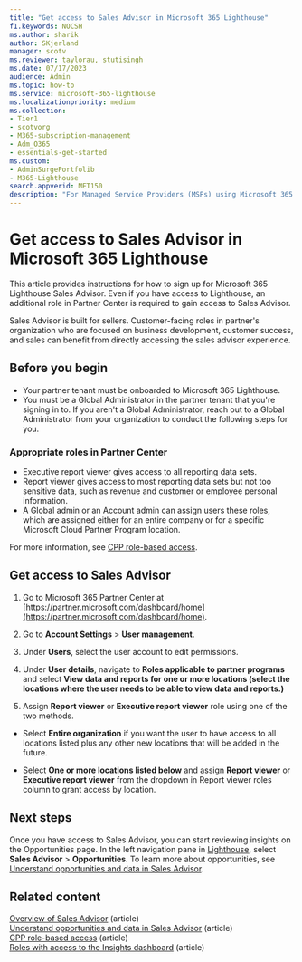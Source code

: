 ```yaml
---
title: "Get access to Sales Advisor in Microsoft 365 Lighthouse"
f1.keywords: NOCSH
ms.author: sharik
author: SKjerland
manager: scotv
ms.reviewer: taylorau, stutisingh
ms.date: 07/17/2023
audience: Admin
ms.topic: how-to
ms.service: microsoft-365-lighthouse
ms.localizationpriority: medium
ms.collection:
- Tier1
- scotvorg
- M365-subscription-management
- Adm_O365
- essentials-get-started
ms.custom:
- AdminSurgePortfolib
- M365-Lighthouse                         
search.appverid: MET150
description: "For Managed Service Providers (MSPs) using Microsoft 365 Lighthouse, learn how to get access to Sales Advisor."
---
```


# Get access to Sales Advisor in Microsoft 365 Lighthouse

This article provides instructions for how to sign up for Microsoft 365 Lighthouse Sales Advisor. Even if you have access to Lighthouse, an additional role in Partner Center is required to gain access to Sales Advisor.

Sales Advisor is built for sellers. Customer-facing roles in partner's organization who are focused on business development, customer success, and sales can benefit from directly accessing the sales advisor experience.

## Before you begin

- Your partner tenant must be onboarded to Microsoft 365 Lighthouse.
- You must be a Global Administrator in the partner tenant that you're signing in to. If you aren't a Global Administrator, reach out to a Global Administrator from your organization to conduct the following steps for you.

### Appropriate roles in Partner Center

- Executive report viewer gives access to all reporting data sets.
- Report viewer gives access to most reporting data sets but not too sensitive data, such as revenue and customer or employee personal information.
- A Global admin or an Account admin can assign users these roles, which are assigned either for an entire company or for a specific Microsoft Cloud Partner Program location.

For more information, see [CPP role-based access](/partner-center/insights-roles).

## Get access to Sales Advisor

1. Go to Microsoft 365 Partner Center at [https://partner.microsoft.com/dashboard/home](https://partner.microsoft.com/dashboard/home).

2. Go to **Account Settings** > **User management**.

3. Under **Users**, select the user account to edit permissions.

4. Under **User details**, navigate to **Roles applicable to partner programs** and select **View data and reports for one or more locations (select the locations where the user needs to be able to view data and reports.)**

5. Assign **Report viewer** or **Executive report viewer** role using one of the two methods.

- Select **Entire organization** if you want the user to have access to all locations listed plus any other new locations that will be added in the future.

- Select **One or more locations listed below** and assign **Report viewer** or **Executive report viewer** from the dropdown in Report viewer roles column to grant access by location.

## Next steps

Once you have access to Sales Advisor, you can start reviewing insights on the Opportunities page. In the left navigation pane in <a href="https://go.microsoft.com/fwlink/p/?linkid=2168110" target="_blank">Lighthouse</a>, select **Sales Advisor** > **Opportunities**. To learn more about opportunities, see [Understand opportunities and data in Sales Advisor](m365-lighthouse-understanding-opportunities-and-data.md).

## Related content

[Overview of Sales Advisor](m365-lighthouse-sales-advisor-overview.md) (article)\
[Understand opportunities and data in Sales Advisor](m365-lighthouse-understanding-opportunities-and-data.md) (article)\
[CPP role-based access](/partner-center/insights-roles) (article)\
[Roles with access to the Insights dashboard](/partner-center/partner-center-insights) (article)

